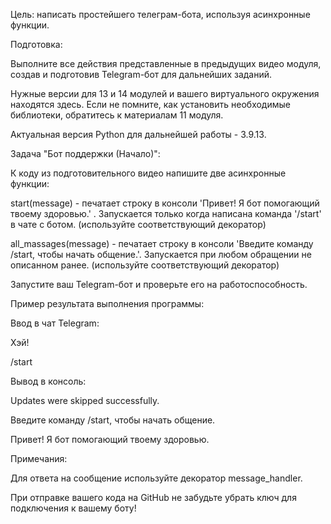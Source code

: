 Цель: написать простейшего телеграм-бота, используя асинхронные функции.

Подготовка:

Выполните все действия представленные в предыдущих видео модуля, создав и подготовив Telegram-бот для дальнейших заданий.

Нужные версии для 13 и 14 модулей и вашего виртуального окружения находятся здесь. Если не помните, как установить необходимые библиотеки, обратитесь к материалам 11 модуля.

Актуальная версия Python для дальнейшей работы - 3.9.13.

Задача "Бот поддержки (Начало)":

К коду из подготовительного видео напишите две асинхронные функции:

start(message) - печатает строку в консоли 'Привет! Я бот помогающий твоему здоровью.' . Запускается только когда написана команда '/start' в чате с ботом. (используйте соответствующий декоратор)

all_massages(message) - печатает строку в консоли 'Введите команду /start, чтобы начать общение.'. Запускается при любом обращении не описанном ранее. (используйте соответствующий декоратор)

Запустите ваш Telegram-бот и проверьте его на работоспособность.

Пример результата выполнения программы:

Ввод в чат Telegram:

Хэй!

/start

Вывод в консоль:

Updates were skipped successfully.

Введите команду /start, чтобы начать общение.

Привет! Я бот помогающий твоему здоровью.

Примечания:

Для ответа на сообщение используйте декоратор message_handler.

При отправке вашего кода на GitHub не забудьте убрать ключ для подключения к вашему боту!

